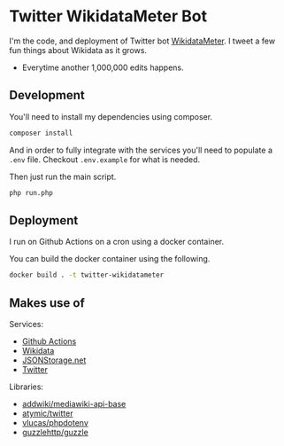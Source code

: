 # Twitter WikidataMeter Bot

I'm the code, and deployment of Twitter bot [WikidataMeter](https://twitter.com/WikidataMeter).
I tweet a few fun things about Wikidata as it grows.

- Everytime another 1,000,000 edits happens.

## Development

You'll need to install my dependencies using composer.

```sh
composer install
```

And in order to fully integrate with the services you'll need to populate a `.env` file.
Checkout `.env.example` for what is needed.

Then just run the main script.

```sh
php run.php
```

## Deployment

I run on Github Actions on a cron using a docker container.

You can build the docker container using the following.

```sh
docker build . -t twitter-wikidatameter
```

## Makes use of

Services:

- [Github Actions](https://github.com/features/actions)
- [Wikidata](https://www.wikidata.org)
- [JSONStorage.net](https://www.jsonstorage.net/)
- [Twitter](https://www.twitter.com)

Libraries:

- [addwiki/mediawiki-api-base](https://github.com/addwiki/mediawiki-api-base)
- [atymic/twitter](https://github.com/atymic/twitter)
- [vlucas/phpdotenv](https://github.com/vlucas/phpdotenv)
- [guzzlehttp/guzzle](https://github.com/guzzle/guzzle)
